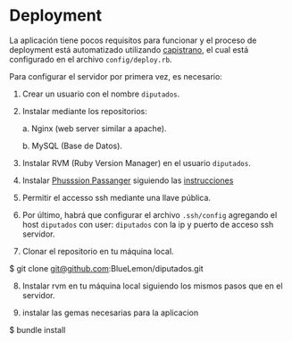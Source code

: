 # Deployment #

La aplicación tiene pocos requisitos para funcionar y el proceso de deployment
está automatizado utilizando [capistrano][cap], el cual está configurado en el
archivo `config/deploy.rb`.

Para configurar el servidor por primera vez, es necesario:

1. Crear un usuario con el nombre `diputados`.

2. Instalar mediante los repositorios:

   a. Nginx (web server similar a apache).

   b. MySQL (Base de Datos).

3. Instalar RVM (Ruby Version Manager) en el usuario `diputados`.

4. Instalar [Phusssion Passanger][passenger] siguiendo las 
   [instrucciones][inst]

5. Permitir el accesso ssh mediante una llave pública.

6. Por último, habrá que configurar el archivo `.ssh/config` agregando el host
   `diputados` con user: `diputados` con la ip y puerto de acceso ssh servidor.

  [cap]: http://capistranorb.com/
  [passenger]: https://www.phusionpassenger.com/
  [inst]: http://www.modrails.com/documentation/Users%20guide%20Nginx.html

7. Clonar el repositorio en tu máquina local.

  $ git clone git@github.com:BlueLemon/diputados.git

8. Instalar rvm en tu máquina local siguiendo los mismos pasos que en el servidor.

9. instalar las gemas necesarias para la aplicacion

  $ bundle install

